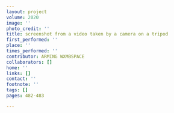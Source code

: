 ```yaml
---
layout: project
volume: 2020
image: ''
photo_credit: ''
title: screenshot from a video taken by a camera on a tripod
first_performed: ''
place: ''
times_performed: ''
contributor: ARMING WXMBSPACE
collaborators: []
home: ''
links: []
contact: ''
footnote: ''
tags: []
pages: 482-483

---
```




